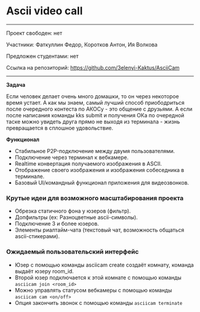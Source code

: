 # Ascii video call

---

Проект свободен: нет

Участники: Фаткуллин Федор, Коротков Антон, Ия Волкова

Предложен студентами: нет

Ссылка на репозиторий: https://github.com/3elenyi-Kaktus/AsciiCam

---


**Задача**

Если человек делает очень много домашки, то он через некоторое время устает. А как мы знаем, самый лучший способ приободриться после очередного контеста по АКОСу - это общение с друзьями. А если после написания команды kks submit и получения ОКа по очередной таске можно увидеть друга прямо не выходя из терминала - жизнь превращается в сплошное удовольствие.


**Функционал**

- Стабильное P2P-подключение между двумя пользователями.
- Подключение через терминал к вебкамере.
- Realtime конвертация получаемого изображения в ASCII.
- Отображение своего изображения и изображения собеседника в терминале.
- Базовый UI/командный функционал приложения для видеозвонков.

### Крутые идеи для возможного масштабирования проекта

- Обрезка статичного фона у юзеров (фильтр).
- Допфильтры (ex: Разноцветные ascii-символы).
- Подключение 3 и более юзеров.
- Элементы риалтайм-чата (текстовый чат, возможность общаться ascii-стикерами).

### Ожидаемый пользовательский интерфейс

- Юзер с помощью команды asciicam create создаёт комнату, команда выдаёт юзеру room_id.
- Второй юзер подключается к этой комнате с помощью команды `asciicam join <room_id>`
- Можно управлять статусом вебкамеры с помощью команды `asciicam cam <on/off>`
- Опция закончить звонок с помощью команды `asciicam terminate`
